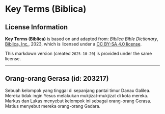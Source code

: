 # Key Terms (Biblica)

## License Information

**Key Terms (Biblica)** is based on and adapted from: _Biblica Bible Dictionary_, [Biblica, Inc.](https://www.biblica.com/), 2023, which is licensed under a [CC BY-SA 4.0 license](https://creativecommons.org/licenses/by-sa/4.0/legalcode.en).

This markdown version (created `2025-10-20`) is provided under the same license.



--------------------------------

## Orang-orang Gerasa (id: 203217)

Sebuah kelompok yang tinggal di sepanjang pantai timur Danau Galilea. Mereka tidak ingin Yesus melakukan mukjizat\-mukjizat di kota mereka. Markus dan Lukas menyebut kelompok ini sebagai orang\-orang Gerasa. Matius menyebut mereka orang\-orang Gadara.


